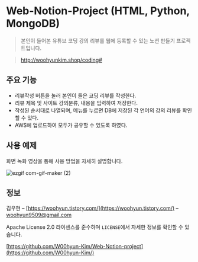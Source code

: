 # Web-Notion-Project (HTML, Python, MongoDB) 

> 본인이 들어본 유튜브 코딩 강의 리뷰를 웹에 등록할 수 있는 노션 만들기 프로젝트입니다. 


> http://woohyunkim.shop/coding#


## 주요 기능

* 리뷰작성 버튼을 눌러 본인이 들은 코딩 리뷰를 작성한다.
* 리뷰 제목 및 사이트 강의분류, 내용을 입력하여 저장한다.
* 작성된 순서대로 나열되며, 메뉴를 누르면 DB에 저장된 각 언어의 강의 리뷰를 확인할 수 있다.
* AWS에 업로드하여 모두가 공유할 수 있도록 하였다.


## 사용 예제

화면 녹화 영상을 통해 사용 방법을 자세히 설명합니다.


![ezgif com-gif-maker (2)](https://user-images.githubusercontent.com/95575122/169651047-4ececd6b-b89f-4012-9d1d-1b47a662a7dd.gif)




## 정보

김우현 – [https://woohyun.tistory.com/](https://woohyun.tistory.com/) – woohyun9509@gmail.com

Apache License 2.0 라이센스를 준수하며 ``LICENSE``에서 자세한 정보를 확인할 수 있습니다.

[https://github.com/W00hyun-Kim/Web-Notion-project](https://github.com/W00hyun-Kim/)
